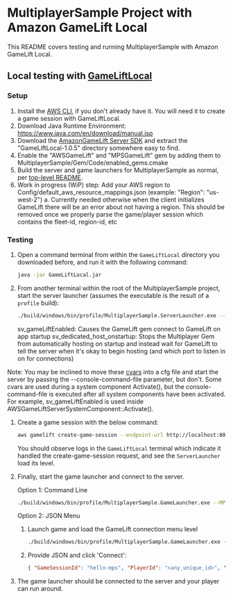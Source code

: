 # MultiplayerSample Project with Amazon GameLift Local

This README covers testing and running MultiplayerSample with Amazon GameLift Local.

## Local testing with [GameLiftLocal](https://docs.aws.amazon.com/gamelift/latest/developerguide/integration-testing-local.html)

### Setup

1. Install the [AWS CLI](https://docs.aws.amazon.com/cli/latest/userguide/getting-started-install.html), if you don't already have it. You will need it to create a game session with GameLiftLocal.
1. Download Java Runtime Environment: https://www.java.com/en/download/manual.jsp
1. Download the [AmazonGameLift Server SDK](https://gamelift-release.s3-us-west-2.amazonaws.com/GameLift_06_03_2021.zip) and extract the "GameLiftLocal-1.0.5" directory somewhere easy to find.
1. Enable the "AWSGameLift" and "MPSGameLift" gem by adding them to MultiplayerSample/Gem/Code/enabled_gems.cmake
1. Build the server and game launchers for MultiplayerSample as normal, per [top-level README](/README.md).
1. Work in progress (WiP) step: Add your AWS region to Config/default_aws_resource_mappings.json (example: "Region": "us-west-2")
    a. Currently needed otherwise when the client initializes GameLift there will be an error about not having a region. This should be removed once we properly parse the game/player session which contains the fleet-id, region-id, etc  


### Testing

1. Open a command terminal from within the `GameLiftLocal` directory you downloaded before, and run it with the following command:
    ```sh
    java -jar GameLiftLocal.jar
    ```

1. From another terminal within the root of the MultiplayerSample project, start the server launcher (assumes the executable is the result of a `profile` build):
    ```sh
    ./build/windows/bin/profile/MultiplayerSample.ServerLauncher.exe --sv_gameLiftEnabled=true --sv_dedicated_host_onstartup=false --loadlevel=newstarbase
    ```
    sv_gameLiftEnabled: Causes the GameLift gem connect to GameLift on app startup
    sv_dedicated_host_onstartup: Stops the Multiplayer Gem from automatically hosting on startup and instead wait for GameLift to tell the server when it's okay to begin hosting (and which port to listen in on for connections) 

Note: You may be inclined to move these [cvars](https://www.o3de.org/docs/user-guide/appendix/cvars/) into a cfg file and start the server by passing the --console-command-file parameter, but don't. Some cvars are used during a system component Activate(), but the console-command-file is executed after all system components have been activated.
For example, sv_gameLiftEnabled is used inside AWSGameLiftServerSystemComponent::Activate().

1. Create a game session with the below command:
    ```sh
    aws gamelift create-game-session --endpoint-url http://localhost:8080 --maximum-player-session-count 2 --fleet-id fleet-123 --game-session-id hello-mps --game-properties Key=loadlevel,Value=NewStarbase
    ```

    You should observe logs in the `GameLiftLocal` terminal which indicate it handled the create-game-session request, and see the `ServerLauncher` load its level.

1. Finally, start the game launcher and connect to the server.

    Option 1: Command Line

    ```sh
    ./build/windows/bin/profile/MultiplayerSample.GameLauncher.exe --MPSGameLiftClientSystemComponent.JoinSession hello-mps --cl_gameliftLocalEndpoint "http://localhost:8080"
    ```

    Option 2: JSON Menu

    1. Launch game and load the GameLift connection menu level

        ```sh
        ./build/windows/bin/profile/MultiplayerSample.GameLauncher.exe --cl_gameliftLocalEndpoint "http://localhost:8080" --loadlevel="mpsgamelift/prefabs/GameLiftConnectJsonMenu.spawnable"
        ```

    1. Provide JSON and click 'Connect':

        ```json
        { "GameSessionId": "hello-mps", "PlayerId": "<any_unique_id>", "PlayerSessionId": "not_required_for_gamelift_local" }
        ```
1. The game launcher should be connected to the server and your player can run around.
